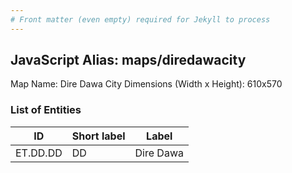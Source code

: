 ```yaml
---
# Front matter (even empty) required for Jekyll to process
---
```


## JavaScript Alias: maps/diredawacity

Map Name: Dire Dawa City
Dimensions (Width x Height): 610x570





### List of Entities

ID | Short label | Label
---|---|---|
ET.DD.DD|DD|Dire Dawa